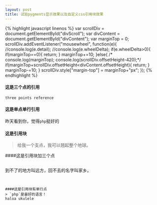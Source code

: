 ```yaml
---
layout: post
title: 试验pygments显示效果以及自定义css引用块效果 
---
```

{% highlight javascript linenos %}
   var scrollDiv = document.getElementById("divScroll");
  var divContent = document.getElementById("divContent");
  var marginTop = 0;
  scrollDiv.addEventListener("mousewheel", function(e){
    //console.log(e.detail);
    //console.log(e.wheelDelta);
    if(e.wheelDelta>0){
      if(marginTop==0){
        return; 
      }
      marginTop+=10;
    }else{
     /* console.log(marginTop);
      console.log(scrollDiv.offsetHeight-420);*/
      if(marginTop+scrollDiv.offsetHeight<divContent.offsetHeight){
        return;
      }
      marginTop-=10;
    }
    scrollDiv.style["margin-top"] = marginTop+"px";
  });
 {% endhighlight %}
#### 这是三个点的引用
```
three points reference
```  
#### 这是单点单行引用  
昨天看到你，觉得`php`挺好的  
#### 这是引用块  
> 给我一个支点，我可以翘起整个地球。  


####这是引用块加三个点  
> ```
到不了的地方叫远方，回不去的名字叫家乡。
```    


####这是引用块有单行点  
> `php`是最好的语言！  
haloa ukulele



